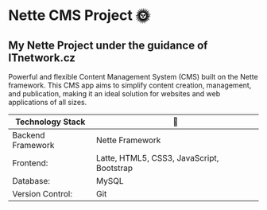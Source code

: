 Nette CMS Project :sun_with_face:
=================
## My Nette Project under the guidance of ITnetwork.cz
Powerful and flexible Content Management System (CMS) built on the Nette framework. 
This CMS app aims to simplify content creation, management, and publication, making it an ideal solution for websites and web applications of all sizes.

| Technology Stack | :floppy_disk:                             |
|---------------------|-------------------------------------------|
| Backend Framework   | Nette Framework                           |
| Frontend:           | Latte, HTML5, CSS3, JavaScript, Bootstrap |
| Database:           | MySQL                                     |
| Version Control:    | Git                                       |

